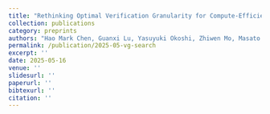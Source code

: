 ```yaml
---
title: "Rethinking Optimal Verification Granularity for Compute-Efficient Test-Time Scaling"
collection: publications
category: preprints
authors: "Hao Mark Chen, Guanxi Lu, Yasuyuki Okoshi, Zhiwen Mo, Masato Motomura, Hongxiang Fan"
permalink: /publication/2025-05-vg-search
excerpt: ''
date: 2025-05-16
venue: ''
slidesurl: ''
paperurl: ''
bibtexurl: ''
citation: ''
---
```


<!-- The contents above will be part of a list of publications, if the user clicks the link for the publication than the contents of section will be rendered as a full page, allowing you to provide more information about the paper for the reader. When publications are displayed as a single page, the contents of the above "citation" field will automatically be included below this section in a smaller font. -->
